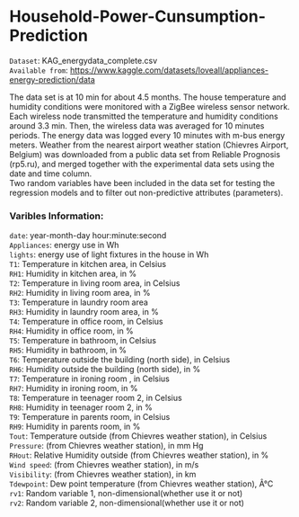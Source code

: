 # Household-Power-Cunsumption-Prediction
`Dataset`: KAG_energydata_complete.csv <br>
`Available from`: https://www.kaggle.com/datasets/loveall/appliances-energy-prediction/data

The data set is at 10 min for about 4.5 months. The house temperature and humidity conditions were monitored with a ZigBee wireless sensor network. Each wireless node transmitted the temperature and humidity conditions around 3.3 min. Then, the wireless data was averaged for 10 minutes periods. The energy data was logged every 10 minutes with m-bus energy meters. Weather from the nearest airport weather station (Chievres Airport, Belgium) was downloaded from a public data set from Reliable Prognosis (rp5.ru), and merged together with the experimental data sets using the date and time column.<br>
Two random variables have been included in the data set for testing the regression models and to filter out non-predictive attributes (parameters).

### Varibles Information:

`date`: year-month-day hour:minute:second<br>
`Appliances`: energy use in Wh<br>
`lights`:  energy use of light fixtures in the house in Wh<br>
`T1`: Temperature in kitchen area, in Celsius<br>
`RH1`: Humidity in kitchen area, in %<br>
`T2`: Temperature in living room area, in Celsius<br>
`RH2`: Humidity in living room area, in %<br>
`T3`: Temperature in laundry room area<br>
`RH3`: Humidity in laundry room area, in %<br>
`T4`:  Temperature in office room, in Celsius<br>
`RH4`: Humidity in office room, in %<br>
`T5`:  Temperature in bathroom, in Celsius<br>
`RH5`: Humidity in bathroom, in %<br>
`T6`: Temperature outside the building (north side), in Celsius<br>
`RH6`: Humidity outside the building (north side), in %<br>
`T7`: Temperature in ironing room , in Celsius<br>
`RH7`: Humidity in ironing room, in %<br>
`T8`: Temperature in teenager room 2, in Celsius<br>
`RH8`: Humidity in teenager room 2, in %<br>
`T9`: Temperature in parents room, in Celsius<br>
`RH9`: Humidity in parents room, in %<br>
`Tout`: Temperature outside (from Chievres weather station), in Celsius<br>
`Pressure`: (from Chievres weather station), in mm Hg<br>
`RHout`: Relative Humidity outside (from Chievres weather station), in %<br>
`Wind speed`: (from Chievres weather station), in m/s<br>
`Visibility`: (from Chievres weather station), in km<br>
`Tdewpoint`: Dew point temperature (from Chievres weather station), Â°C<br>
`rv1`: Random variable 1, non-dimensional(whether use it or not)<br>
`rv2`: Random variable 2, non-dimensional(whether use it or not)<br>
